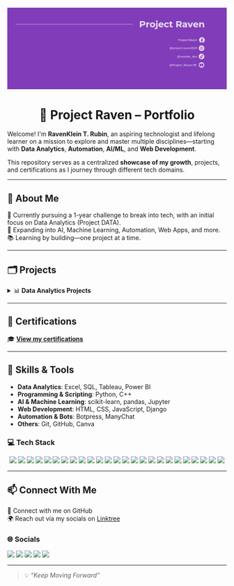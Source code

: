 ![Banner](https://github.com/Raven-D3v/ProjectData/blob/cfd1a96f7061a82591aa32b261e3a49bfe2e120d/6109140179248857812.jpg)
<h1 align="center">👾 Project Raven – Portfolio</h1>

Welcome! I'm **RavenKlein T. Rubin**, an aspiring technologist and lifelong learner on a mission to explore and master multiple disciplines—starting with **Data Analytics**, **Automation**, **AI/ML**, and **Web Development**.

This repository serves as a centralized **showcase of my growth**, projects, and certifications as I journey through different tech domains.

---

## 📌 About Me

🎯 Currently pursuing a 1-year challenge to break into tech, with an initial focus on Data Analytics (Project DATA).  
🚀 Expanding into AI, Machine Learning, Automation, Web Apps, and more.  
📚 Learning by building—one project at a time.

---

## 🗂️ Projects

<details>
<summary>📊 <strong>Data Analytics Projects</strong></summary>

<table>
  <thead>
    <tr>
      <th>Project</th>
      <th>Description</th>
      <th>Preview</th>
    </tr>
  </thead>
  <tbody>
    <tr>
      <td><a href="https://github.com/Raven-D3v/data-analytics-portfolio/blob/941a03dc76cc376cd529a5d3e8d6a454fe693a92/Project/Hospital%20Data%20Dashboard%20(Excel)%20V2%20%E2%80%93%20BETTER%20DASHBOARD!!/README.md">Hospital Data Dashboard – v2 (Improved)</a></td>
      <td>Upgraded Excel dashboard using real hospital outpatient data (2,570+ rows), redesigned with improved layout, slicers, and storytelling based on expert feedback and real-world application.</td>
      <td><img src="https://github.com/Raven-D3v/data-analytics-portfolio/blob/495052c1d8669df0d96bcbd080c2274aa2129112/Project/Hospital%20Data%20Dashboard%20(Excel)%20V2%20%E2%80%93%20BETTER%20DASHBOARD!!/dashboard.png" width="500"/></td>
    </tr>
    <tr>
      <td><a href="Project/Hospital%20Data%20Dashboard%20(Excel)%20%E2%80%93%20First%20Freelance%20Project/README.md">Hospital Data Dashboard – Freelance v1</a></td>
      <td>First client-based Excel dashboard project analyzing 2,570 rows of hospital data, built with custom branding and focused on patient flow, service types, and waiting time insights.</td>
      <td><img src="https://github.com/Raven-D3v/data-analytics-portfolio/blob/495052c1d8669df0d96bcbd080c2274aa2129112/Project/Hospital%20Data%20Dashboard%20(Excel)%20%E2%80%93%20First%20Freelance%20Project/hospital_dashboard.png" width="500"/></td>
    </tr>
    <tr>
      <td><a href="Project/Sales%20Performance%20Dashboard%20(Excel)/README.md">Sales Performance Dashboard (Excel)</a></td>
      <td>My first Excel dashboard project using a custom e-commerce dataset to analyze monthly sales trends, top-performing products, and high-value customers through pivot charts and slicers.</td>
      <td><img src="https://github.com/Raven-D3v/data-analytics-portfolio/blob/495052c1d8669df0d96bcbd080c2274aa2129112/Project/Sales%20Performance%20Dashboard%20(Excel)/sales_dashboard.png" width="500"/></td>
    </tr>
  </tbody>
</table>

</details>

<!---
### 🤖 AI & Machine Learning Projects
- *Coming soon: Horse vs. Human Image Classifier*  
- *Coming soon: Stock Price Prediction Model*

### 🌐 Web & App Development Projects
- *Coming soon: CMU Messaging & Complaint System (Django)*  
- *Coming soon: "Hook the Moon" – Romantic Mini Web Game*

### 🔄 Automation & Chatbots
- *Coming soon: eCommerce Facebook Bot with Botpress*  
- *Coming soon: Automated Lead Collector Chatbot*
--->
---

## 📜 Certifications

🎓 **[View my certifications](https://github.com/Raven-D3v/data-analytics-portfolio/blob/fbd7b1daec067fd04d8ace23a2578c42f8462e41/Certificates/README.md)**

---

## 🧠 Skills & Tools

- **Data Analytics**: Excel, SQL, Tableau, Power BI  
- **Programming & Scripting**: Python, C++  
- **AI & Machine Learning**: scikit-learn, pandas, Jupyter  
- **Web Development**: HTML, CSS, JavaScript, Django  
- **Automation & Bots**: Botpress, ManyChat  
- **Others**: Git, GitHub, Canva

### 💻 Tech Stack   
<p align="center">
  <img src="https://img.shields.io/badge/html5-%23E34F26.svg?style=for-the-badge&logo=html5&logoColor=white"/>
  <img src="https://img.shields.io/badge/javascript-%23323330.svg?style=for-the-badge&logo=javascript&logoColor=%23F7DF1E"/>
  <img src="https://img.shields.io/badge/python-3670A0?style=for-the-badge&logo=python&logoColor=ffdd54"/>
  <img src="https://img.shields.io/badge/markdown-%23000000.svg?style=for-the-badge&logo=markdown&logoColor=white"/>
  <img src="https://img.shields.io/badge/NPM-%23CB3837.svg?style=for-the-badge&logo=npm&logoColor=white"/>
  <img src="https://img.shields.io/badge/ejs-%23B4CA65.svg?style=for-the-badge&logo=ejs&logoColor=black"/>
  <img src="https://img.shields.io/badge/bootstrap-%238511FA.svg?style=for-the-badge&logo=bootstrap&logoColor=white"/>
  <img src="https://img.shields.io/badge/node.js-6DA55F?style=for-the-badge&logo=node.js&logoColor=white"/>
  <img src="https://img.shields.io/badge/opencv-%23white.svg?style=for-the-badge&logo=opencv&logoColor=white"/>
  <img src="https://img.shields.io/badge/django-%23092E20.svg?style=for-the-badge&logo=django&logoColor=white"/>
  <img src="https://img.shields.io/badge/MariaDB-003545?style=for-the-badge&logo=mariadb&logoColor=white"/>
  <img src="https://img.shields.io/badge/sqlite-%2307405e.svg?style=for-the-badge&logo=sqlite&logoColor=white"/>
  <img src="https://img.shields.io/badge/mysql-4479A1.svg?style=for-the-badge&logo=mysql&logoColor=white"/>
  <img src="https://img.shields.io/badge/MongoDB-%234ea94b.svg?style=for-the-badge&logo=mongodb&logoColor=white"/>
  <img src="https://img.shields.io/badge/Figma-%23F24E1E.svg?style=for-the-badge&logo=figma&logoColor=white"/>
  <img src="https://img.shields.io/badge/Gimp-657D8B?style=for-the-badge&logo=gimp&logoColor=FFFFFF"/>
  <img src="https://img.shields.io/badge/Canva-%2300C4CC.svg?style=for-the-badge&logo=Canva&logoColor=white"/>
  <img src="https://img.shields.io/badge/Keras-%23D00000.svg?style=for-the-badge&logo=Keras&logoColor=white"/>
  <img src="https://img.shields.io/badge/Matplotlib-%23ffffff.svg?style=for-the-badge&logo=Matplotlib&logoColor=black"/>
  <img src="https://img.shields.io/badge/numpy-%23013243.svg?style=for-the-badge&logo=numpy&logoColor=white"/>
  <img src="https://img.shields.io/badge/TensorFlow-%23FF6F00.svg?style=for-the-badge&logo=TensorFlow&logoColor=white"/>
  <img src="https://img.shields.io/badge/pandas-%23150458.svg?style=for-the-badge&logo=pandas&logoColor=white"/>
  <img src="https://img.shields.io/badge/scikit--learn-%23F7931E.svg?style=for-the-badge&logo=scikit-learn&logoColor=white"/>
  <img src="https://img.shields.io/badge/github-%23121011.svg?style=for-the-badge&logo=github&logoColor=white"/>
  <img src="https://img.shields.io/badge/-Arduino-00979D?style=for-the-badge&logo=Arduino&logoColor=white"/>
</p>

---

## 📫 Connect With Me

🔗 Connect with me on GitHub  
🌍 Reach out via my socials on [Linktree](https://linktr.ee/projectRaven)

### 🌐 Socials  
<p align="left">
  <a href="https://www.facebook.com/profile.php?id=61562294530876"><img src="https://img.shields.io/badge/Facebook-%231877F2.svg?logo=Facebook&logoColor=white" /></a>
  <a href="https://www.instagram.com/project.raven2024"><img src="https://img.shields.io/badge/Instagram-%23E4405F.svg?logo=Instagram&logoColor=white" /></a>
  <a href="https://www.linkedin.com/in/raven-klein-r-8705222b6"><img src="https://img.shields.io/badge/LinkedIn-%230077B5.svg?logo=linkedin&logoColor=white" /></a>
  <a href="https://www.tiktok.com/@project_raven2024"><img src="https://img.shields.io/badge/TikTok-%23000000.svg?logo=TikTok&logoColor=white" /></a>
  <a href="mailto:raven.dev2024@gmail.com"><img src="https://img.shields.io/badge/Email-D14836?logo=gmail&logoColor=white" /></a>
</p>

---

> 💡 *“Keep Moving Forward”*

